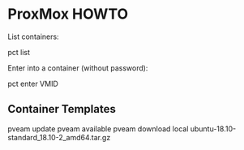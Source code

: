 # ProxMox HOWTO

List containers:

 pct list

Enter into a container (without password):

 pct enter VMID
 
## Container Templates

 pveam update
 pveam available
 pveam download local ubuntu-18.10-standard_18.10-2_amd64.tar.gz

